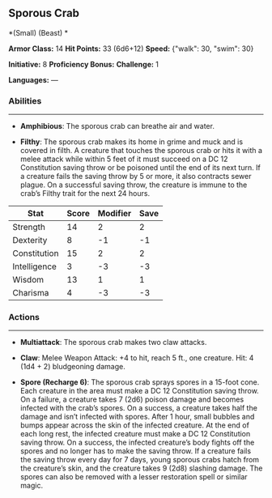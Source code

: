 ## Sporous Crab
*(Small) (Beast) *

**Armor Class:** 14
**Hit Points:** 33 (6d6+12)
**Speed:** {"walk": 30, "swim": 30}

**Initiative:** 8
**Proficiency Bonus:**
**Challenge:** 1

**Languages:** —

### Abilities
 --- 
- **Amphibious**: The sporous crab can breathe air and water.

- **Filthy**: The sporous crab makes its home in grime and muck and is covered in filth. A creature that touches the sporous crab or hits it with a melee attack while within 5 feet of it must succeed on a DC 12 Constitution saving throw or be poisoned until the end of its next turn. If a creature fails the saving throw by 5 or more, it also contracts sewer plague. On a successful saving throw, the creature is immune to the crab’s Filthy trait for the next 24 hours.



| Stat | Score | Modifier | Save |
| ---- | ---- | ---- | ---- |
| Strength | 14 | 2 | 2 |
| Dexterity | 8 | -1 | -1 |
| Constitution | 15 | 2 | 2 |
| Intelligence | 3 | -3 | -3 |
| Wisdom | 13 | 1 | 1 |
| Charisma | 4 | -3 | -3 |

### Actions
 --- 
- **Multiattack**: The sporous crab makes two claw attacks.

- **Claw**: Melee Weapon Attack: +4 to hit, reach 5 ft., one creature. Hit: 4 (1d4 + 2) bludgeoning damage.

- **Spore (Recharge 6)**: The sporous crab sprays spores in a 15-foot cone. Each creature in the area must make a DC 12 Constitution saving throw. On a failure, a creature takes 7 (2d6) poison damage and becomes infected with the crab’s spores. On a success, a creature takes half the damage and isn’t infected with spores. After 1 hour, small bubbles and bumps appear across the skin of the infected creature. At the end of each long rest, the infected creature must make a DC 12 Constitution saving throw. On a success, the infected creature’s body fights off the spores and no longer has to make the saving throw. If a creature fails the saving throw every day for 7 days, young sporous crabs hatch from the creature’s skin, and the creature takes 9 (2d8) slashing damage. The spores can also be removed with a lesser restoration spell or similar magic.

